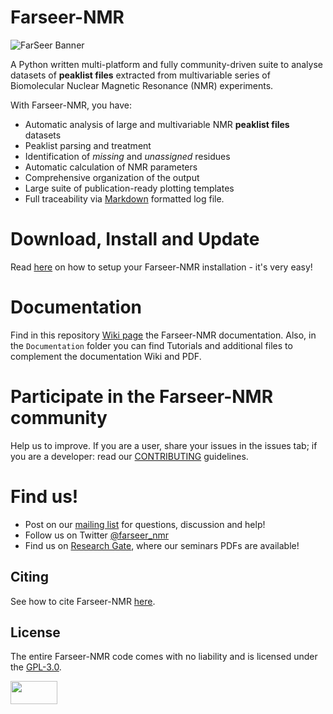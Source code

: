 # Farseer-NMR

![FarSeer Banner](https://github.com/Farseer-NMR/FarSeer-NMR/blob/master/Documentation/Figures/FS_workflow.png?raw=true)

A Python written multi-platform and fully community-driven suite to analyse datasets of **peaklist files** extracted from multivariable series of Biomolecular Nuclear Magnetic Resonance (NMR) experiments. 

With Farseer-NMR, you have:

* Automatic analysis of large and multivariable NMR **peaklist files** datasets
* Peaklist parsing and treatment
* Identification of _missing_ and _unassigned_ residues
* Automatic calculation of NMR parameters
* Comprehensive organization of the output
* Large suite of publication-ready plotting templates
* Full traceability via [Markdown](https://en.wikipedia.org/wiki/Markdown) formatted log file.

# Download, Install and Update

Read [here](https://github.com/Farseer-NMR/FarSeer-NMR/wiki/Download,-Install-and-Update) on how to setup your Farseer-NMR installation - it's very easy!

# Documentation

Find in this repository [Wiki page](https://github.com/Farseer-NMR/FarSeer-NMR/wiki) the Farseer-NMR documentation. Also, in the `Documentation` folder you can find Tutorials and additional files to complement the documentation Wiki and PDF.

# Participate in the Farseer-NMR community

Help us to improve. If you are a user, share your issues in the issues tab; if you are a developer: read our [CONTRIBUTING](https://github.com/Farseer-NMR/FarSeer-NMR/blob/master/CONTRIBUTING.md) guidelines. 

# Find us!

- Post on our [mailing list](https://groups.google.com/forum/#!forum/farseer-nmr) for questions, discussion and help!
- Follow us on Twitter [@farseer_nmr](https://twitter.com/farseer_nmr)
- Find us on [Research Gate](https://www.researchgate.net/project/Farseer-NMR-automatic-treatment-and-plotting-of-large-scale-NMR-titration-data), where our seminars PDFs are available!

## Citing

See how to cite Farseer-NMR [here](https://github.com/Farseer-NMR/FarSeer-NMR/wiki/Citing).

## License

The entire Farseer-NMR code comes with no liability and is licensed under the [GPL-3.0](https://github.com/Farseer-NMR/FarSeer-NMR/blob/master/COPYING).

<a href="https://www.gnu.org/licenses/gpl-3.0.en.html"><img src="https://upload.wikimedia.org/wikipedia/commons/thumb/9/93/GPLv3_Logo.svg/1200px-GPLv3_Logo.svg.png" width="75" height="37"></a>
